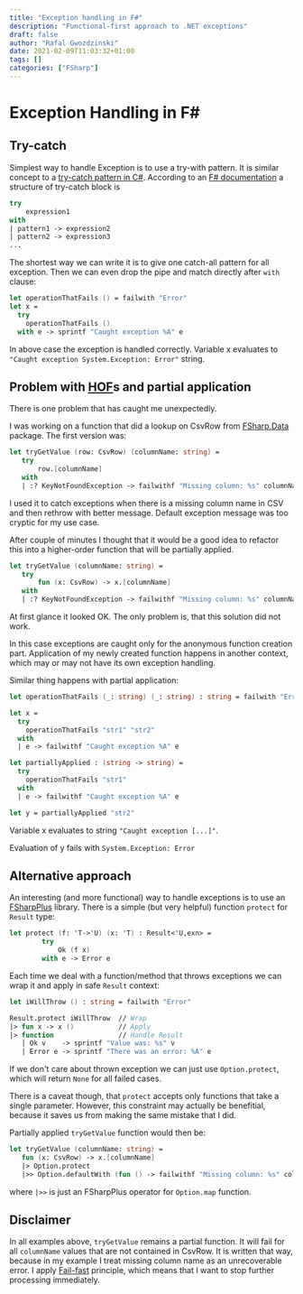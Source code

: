```yaml
---
title: "Exception handling in F#"
description: "Functional-first approach to .NET exceptions"
draft: false
author: "Rafal Gwozdzinski"
date: 2021-02-09T11:03:32+01:00
tags: []
categories: ["FSharp"]
---
```


<!--more-->

# Exception Handling in F#

## Try-catch

Simplest way to handle Exception is to use a try-with pattern. It is similar concept to a [try-catch pattern in C#](https://docs.microsoft.com/en-us/dotnet/csharp/language-reference/keywords/try-catch).
According to an [F# documentation](https://docs.microsoft.com/pl-pl/dotnet/fsharp/language-reference/exception-handling/the-try-with-expression) a structure of try-catch block is

```fsharp
try
    expression1
with
| pattern1 -> expression2
| pattern2 -> expression3
...
```

The shortest way we can write it is to give one catch-all pattern for all exception.
Then we can even drop the pipe and match directly after `with` clause:
```fsharp
let operationThatFails () = failwith "Error"
let x =
  try
    operationThatFails ()
  with e -> sprintf "Caught exception %A" e
```

In above case the exception is handled correctly. Variable x evaluates to `"Caught exception System.Exception: Error"` string.

## Problem with [HOF](https://en.wikipedia.org/wiki/Higher-order_function)s and partial application

There is one problem that has caught me unexpectedly.

I was working on a function that did a lookup on CsvRow from [FSharp.Data](http://fsprojects.github.io/FSharp.Data/) package.
The first version was:
```fsharp
let tryGetValue (row: CsvRow) (columnName: string) =
   try
       row.[columnName]
   with
   | :? KeyNotFoundException -> failwithf "Missing column: %s" columnName
```

I used it to catch exceptions when there is a missing column name in CSV and then rethrow
with better message. Default exception message was too cryptic for my use case.

After couple of minutes I thought that it would be a good idea to refactor this into a
higher-order function that will be partially applied.

```fsharp
let tryGetValue (columnName: string) =
   try
       fun (x: CsvRow) -> x.[columnName]
   with
   | :? KeyNotFoundException -> failwithf "Missing column: %s" columnName
```

At first glance it looked OK. The only problem is, that this solution did not work.

In this case exceptions are caught only for the anonymous function creation part.
Application of my newly created function happens in another context, which may or may not have
its own exception handling.

Similar thing happens with partial application:
```fsharp
let operationThatFails (_: string) (_: string) : string = failwith "Error"

let x =
  try
    operationThatFails "str1" "str2"
  with
  | e -> failwithf "Caught exception %A" e

let partiallyApplied : (string -> string) =
  try
    operationThatFails "str1"
  with
  | e -> failwithf "Caught exception %A" e

let y = partiallyApplied "str2"
```

Variable x evaluates to string `"Caught exception [...]"`.

Evaluation of y fails with `System.Exception: Error`

## Alternative approach
An interesting (and more functional) way to handle exceptions is to use an
[FSharpPlus](https://github.com/fsprojects/FSharpPlus) library.
There is a simple (but very helpful) function `protect` for `Result` type:

```fsharp
let protect (f: 'T->'U) (x: 'T) : Result<'U,exn> =
        try
            Ok (f x)
        with e -> Error e
```

Each time we deal with a function/method that throws exceptions we can wrap it
and apply in safe `Result` context:
```fsharp
let iWillThrow () : string = failwith "Error"

Result.protect iWillThrow  // Wrap
|> fun x -> x ()           // Apply
|> function                // Handle Result
   | Ok v    -> sprintf "Value was: %s" v
   | Error e -> sprintf "There was an error: %A" e
```


If we don't care about thrown exception we can just use `Option.protect`, which will
return `None` for all failed cases.

There is a caveat though, that `protect` accepts only functions that take a single parameter.
However, this constraint may actually be benefitial, because it saves us from making the same mistake
that I did.

Partially applied `tryGetValue` function would then be:
```fsharp
let tryGetValue (columnName: string) =
   fun (x: CsvRow) -> x.[columnName]
   |> Option.protect
   |>> Option.defaultWith (fun () -> failwithf "Missing column: %s" columnName)
```

where `|>>` is just an FSharpPlus operator for `Option.map` function.

## Disclaimer
In all examples above, `tryGetValue` remains a partial function. It will fail for all `columnName` values
that are not contained in CsvRow. It is written that way, because in my example I treat missing column name
as an unrecoverable error. I apply [Fail-fast](https://en.wikipedia.org/wiki/Fail-fast) principle,
which means that I want to stop further processing immediately.
